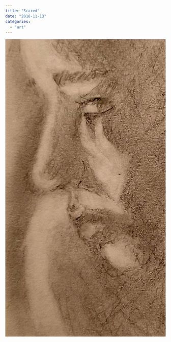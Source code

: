 ```yaml
---
title: "Scared"
date: "2018-11-13"
categories: 
  - "art"
---
```


![](/images/wp-content/uploads/2018/11/scared11122018.jpg)
